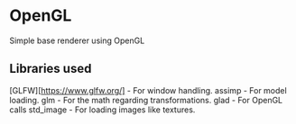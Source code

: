 # OpenGL
Simple base renderer using OpenGL

## Libraries used
[GLFW][https://www.glfw.org/] - For window handling.
assimp - For model loading.
glm - For the math regarding transformations.
glad - For OpenGL calls
std_image - For loading images like textures.
